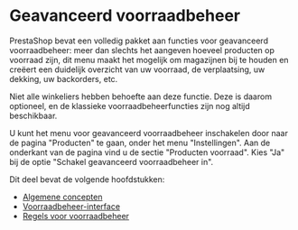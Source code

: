# Geavanceerd voorraadbeheer

PrestaShop bevat een volledig pakket aan functies voor geavanceerd voorraadbeheer: meer dan slechts het aangeven hoeveel producten op voorraad zijn, dit menu maakt het mogelijk om magazijnen bij te houden en creëert een duidelijk overzicht van uw voorraad, de verplaatsing, uw dekking, uw backorders, etc.

Niet alle winkeliers hebben behoefte aan deze functie. Deze is daarom optioneel, en de klassieke voorraadbeheerfuncties zijn nog altijd beschikbaar.

U kunt het menu voor geavanceerd voorraadbeheer inschakelen door naar de pagina "Producten" te gaan, onder het menu "Instellingen". Aan de onderkant van de pagina vind u de sectie "Producten voorraad". Kies "Ja" bij de optie "Schakel geavanceerd voorraadbeheer in".

Dit deel bevat de volgende hoofdstukken:

* [Algemene concepten](algemene-concepten.md)
* [Voorraadbeheer-interface](voorraadbeheer-interface.md)
* [Regels voor voorraadbeheer](regels-voor-voorraadbeheer.md)
